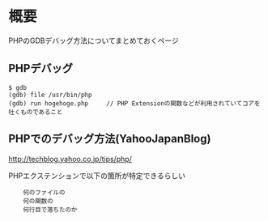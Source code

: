 # 概要
PHPのGDBデバッグ方法についてまとめておくページ

## PHPデバッグ
```
$ gdb
(gdb) file /usr/bin/php
(gdb) run hogehoge.php     // PHP Extensionの関数などが利用されていてコアを吐くものであること
```

##  PHPでのデバッグ方法(YahooJapanBlog)
http://techblog.yahoo.co.jp/tips/php/


PHPエクステンションで以下の箇所が特定できるらしい
```
	何のファイルの
	何の関数の
	何行目で落ちたのか
```

